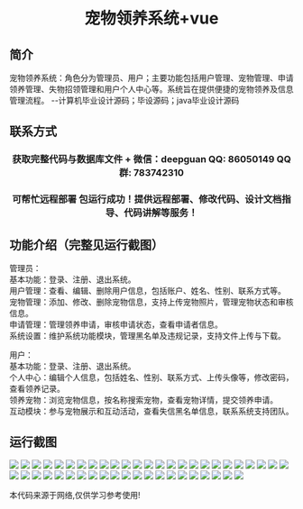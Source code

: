 <p><h1 align="center">宠物领养系统+vue</h1></p>

## 简介
宠物领养系统：角色分为管理员、用户；主要功能包括用户管理、宠物管理、申请领养管理、失物招领管理和用户个人中心等。系统旨在提供便捷的宠物领养及信息管理流程。    --计算机毕业设计源码；毕设源码；java毕业设计源码


## 联系方式
<p><h3 align="center">获取完整代码与数据库文件 + 微信：deepguan QQ: 86050149 QQ群: 783742310</h3></p>
<p><h3 align="center">可帮忙远程部署 包运行成功！提供远程部署、修改代码、设计文档指导、代码讲解等服务！</h3></p>

## 功能介绍（完整见运行截图）
管理员：  
基本功能：登录、注册、退出系统。  
用户管理：查看、编辑、删除用户信息，包括账户、姓名、性别、联系方式等。  
宠物管理：添加、修改、删除宠物信息，支持上传宠物照片，管理宠物状态和审核信息。  
申请管理：管理领养申请，审核申请状态，查看申请者信息。  
系统设置：维护系统功能模块，管理黑名单及违规记录，支持文件上传与下载。  

用户：  
基本功能：登录、注册、退出系统。  
个人中心：编辑个人信息，包括姓名、性别、联系方式、上传头像等，修改密码，查看领养记录。  
领养宠物：浏览宠物信息，按名称搜索宠物，查看宠物详情，提交领养申请。  
互动模块：参与宠物展示和互动活动，查看失信黑名单信息，联系系统支持团队。


## 运行截图
![](https://bs-1329754181.cos.ap-shanghai.myqcloud.com/ssm/PetAdoptionSystem/img/001.jpg)
![](https://bs-1329754181.cos.ap-shanghai.myqcloud.com/ssm/PetAdoptionSystem/img/002.jpg)
![](https://bs-1329754181.cos.ap-shanghai.myqcloud.com/ssm/PetAdoptionSystem/img/003.jpg)
![](https://bs-1329754181.cos.ap-shanghai.myqcloud.com/ssm/PetAdoptionSystem/img/004.jpg)
![](https://bs-1329754181.cos.ap-shanghai.myqcloud.com/ssm/PetAdoptionSystem/img/005.jpg)
![](https://bs-1329754181.cos.ap-shanghai.myqcloud.com/ssm/PetAdoptionSystem/img/006.jpg)
![](https://bs-1329754181.cos.ap-shanghai.myqcloud.com/ssm/PetAdoptionSystem/img/007.jpg)
![](https://bs-1329754181.cos.ap-shanghai.myqcloud.com/ssm/PetAdoptionSystem/img/008.jpg)
![](https://bs-1329754181.cos.ap-shanghai.myqcloud.com/ssm/PetAdoptionSystem/img/009.jpg)
![](https://bs-1329754181.cos.ap-shanghai.myqcloud.com/ssm/PetAdoptionSystem/img/010.jpg)
![](https://bs-1329754181.cos.ap-shanghai.myqcloud.com/ssm/PetAdoptionSystem/img/011.jpg)
![](https://bs-1329754181.cos.ap-shanghai.myqcloud.com/ssm/PetAdoptionSystem/img/012.jpg)
![](https://bs-1329754181.cos.ap-shanghai.myqcloud.com/ssm/PetAdoptionSystem/img/013.jpg)
![](https://bs-1329754181.cos.ap-shanghai.myqcloud.com/ssm/PetAdoptionSystem/img/014.jpg)
![](https://bs-1329754181.cos.ap-shanghai.myqcloud.com/ssm/PetAdoptionSystem/img/015.jpg)
![](https://bs-1329754181.cos.ap-shanghai.myqcloud.com/ssm/PetAdoptionSystem/img/016.jpg)
![](https://bs-1329754181.cos.ap-shanghai.myqcloud.com/ssm/PetAdoptionSystem/img/017.jpg)
![](https://bs-1329754181.cos.ap-shanghai.myqcloud.com/ssm/PetAdoptionSystem/img/018.jpg)
![](https://bs-1329754181.cos.ap-shanghai.myqcloud.com/ssm/PetAdoptionSystem/img/019.jpg)
![](https://bs-1329754181.cos.ap-shanghai.myqcloud.com/ssm/PetAdoptionSystem/img/020.jpg)
![](https://bs-1329754181.cos.ap-shanghai.myqcloud.com/ssm/PetAdoptionSystem/img/021.jpg)
![](https://bs-1329754181.cos.ap-shanghai.myqcloud.com/ssm/PetAdoptionSystem/img/022.jpg)
![](https://bs-1329754181.cos.ap-shanghai.myqcloud.com/ssm/PetAdoptionSystem/img/023.jpg)
![](https://bs-1329754181.cos.ap-shanghai.myqcloud.com/ssm/PetAdoptionSystem/img/024.jpg)
![](https://bs-1329754181.cos.ap-shanghai.myqcloud.com/ssm/PetAdoptionSystem/img/025.jpg)
![](https://bs-1329754181.cos.ap-shanghai.myqcloud.com/ssm/PetAdoptionSystem/img/026.jpg)
![](https://bs-1329754181.cos.ap-shanghai.myqcloud.com/ssm/PetAdoptionSystem/img/027.jpg)
![](https://bs-1329754181.cos.ap-shanghai.myqcloud.com/ssm/PetAdoptionSystem/img/028.jpg)
![](https://bs-1329754181.cos.ap-shanghai.myqcloud.com/ssm/PetAdoptionSystem/img/029.jpg)
![](https://bs-1329754181.cos.ap-shanghai.myqcloud.com/ssm/PetAdoptionSystem/img/030.jpg)
![](https://bs-1329754181.cos.ap-shanghai.myqcloud.com/ssm/PetAdoptionSystem/img/031.jpg)
![](https://bs-1329754181.cos.ap-shanghai.myqcloud.com/ssm/PetAdoptionSystem/img/032.jpg)
![](https://bs-1329754181.cos.ap-shanghai.myqcloud.com/ssm/PetAdoptionSystem/img/033.jpg)
![](https://bs-1329754181.cos.ap-shanghai.myqcloud.com/ssm/PetAdoptionSystem/img/034.jpg)
![](https://bs-1329754181.cos.ap-shanghai.myqcloud.com/ssm/PetAdoptionSystem/img/035.jpg)
![](https://bs-1329754181.cos.ap-shanghai.myqcloud.com/ssm/PetAdoptionSystem/img/036.jpg)
![](https://bs-1329754181.cos.ap-shanghai.myqcloud.com/ssm/PetAdoptionSystem/img/037.jpg)
![](https://bs-1329754181.cos.ap-shanghai.myqcloud.com/ssm/PetAdoptionSystem/img/038.jpg)
![](https://bs-1329754181.cos.ap-shanghai.myqcloud.com/ssm/PetAdoptionSystem/img/039.jpg)
![](https://bs-1329754181.cos.ap-shanghai.myqcloud.com/ssm/PetAdoptionSystem/img/040.jpg)
![](https://bs-1329754181.cos.ap-shanghai.myqcloud.com/ssm/PetAdoptionSystem/img/041.jpg)
![](https://bs-1329754181.cos.ap-shanghai.myqcloud.com/ssm/PetAdoptionSystem/img/042.jpg)
![](https://bs-1329754181.cos.ap-shanghai.myqcloud.com/ssm/PetAdoptionSystem/img/043.jpg)
![](https://bs-1329754181.cos.ap-shanghai.myqcloud.com/ssm/PetAdoptionSystem/img/044.jpg)
![](https://bs-1329754181.cos.ap-shanghai.myqcloud.com/ssm/PetAdoptionSystem/img/045.jpg)
![](https://bs-1329754181.cos.ap-shanghai.myqcloud.com/ssm/PetAdoptionSystem/img/046.jpg)

<p>本代码来源于网络,仅供学习参考使用!</p>
